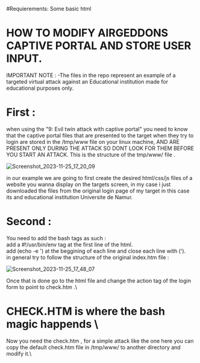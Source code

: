 #Requierements: Some basic html
# HOW TO MODIFY AIRGEDDONS CAPTIVE PORTAL AND STORE USER INPUT.
IMPORTANT NOTE :
-The files in the repo represent an example of a targeted virtual attack against an Educational institution made for educational purposes only.

# First :

when using the "9: Evil twin attack with captive portal" you need to know that the captive portal files that are presented to the target when they try to login are stored in the /tmp/www file on your linux machine, AND ARE PRESENT ONLY DURING THE ATTACK SO DONT LOOK FOR THEM BEFORE YOU START AN ATTACK.
This is the structure of the tmp/www/ file .

![Screenshot_2023-11-25_17_20_09](https://github.com/chaminator-lab/airgeddon-captive-portal/assets/82542602/46cb659f-d08d-43ce-a877-af7d900aebe9)

in our example we are going to first create the desired html/css/js files of a website you wanna display on the targets screen, in my case i just downloaded the files from the original login page of my target in this case its and educational institution Universite de Namur.

# Second :

You need to add the bash tags as such :\
add a #!/usr/bin/env tag at the first line of the html. \
add (echo -e ')  at the beggining of each line and close each line with ('). \
in general try to follow the structure of the original index.htm file : 

![Screenshot_2023-11-25_17_48_07](https://github.com/chaminator-lab/airgeddon-captive-portal/assets/82542602/a6da0fad-a1ae-486f-9b47-c6f2e0848c52)



Once that is done go to the html file and change the action tag of the login form to point to check.htm .\


# CHECK.HTM  is where the bash magic happends \
Now you need the check.htm , for a simple attack like the one here you can copy the default check.htm file in /tmp/www/ to another directory and modify it.\
